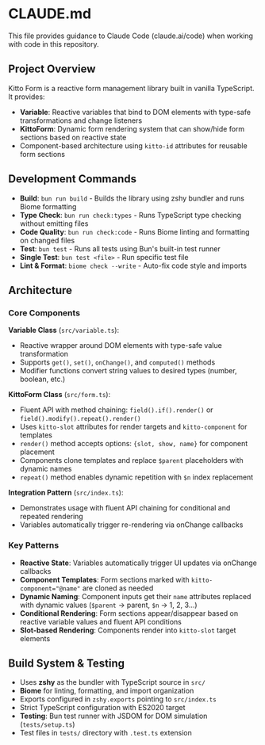 # CLAUDE.md

This file provides guidance to Claude Code (claude.ai/code) when working with code in this repository.

## Project Overview

Kitto Form is a reactive form management library built in vanilla TypeScript. It provides:
- **Variable**: Reactive variables that bind to DOM elements with type-safe transformations and change listeners
- **KittoForm**: Dynamic form rendering system that can show/hide form sections based on reactive state
- Component-based architecture using `kitto-id` attributes for reusable form sections

## Development Commands

- **Build**: `bun run build` - Builds the library using zshy bundler and runs Biome formatting
- **Type Check**: `bun run check:types` - Runs TypeScript type checking without emitting files
- **Code Quality**: `bun run check:code` - Runs Biome linting and formatting on changed files
- **Test**: `bun test` - Runs all tests using Bun's built-in test runner
- **Single Test**: `bun test <file>` - Run specific test file
- **Lint & Format**: `biome check --write` - Auto-fix code style and imports

## Architecture

### Core Components

**Variable Class** (`src/variable.ts`):
- Reactive wrapper around DOM elements with type-safe value transformation
- Supports `get()`, `set()`, `onChange()`, and `computed()` methods
- Modifier functions convert string values to desired types (number, boolean, etc.)

**KittoForm Class** (`src/form.ts`):  
- Fluent API with method chaining: `field().if().render()` or `field().modify().repeat().render()`
- Uses `kitto-slot` attributes for render targets and `kitto-component` for templates
- `render()` method accepts options: `{slot, show, name}` for component placement
- Components clone templates and replace `$parent` placeholders with dynamic names
- `repeat()` method enables dynamic repetition with `$n` index replacement

**Integration Pattern** (`src/index.ts`):
- Demonstrates usage with fluent API chaining for conditional and repeated rendering
- Variables automatically trigger re-rendering via onChange callbacks

### Key Patterns

- **Reactive State**: Variables automatically trigger UI updates via onChange callbacks
- **Component Templates**: Form sections marked with `kitto-component="@name"` are cloned as needed  
- **Dynamic Naming**: Component inputs get their `name` attributes replaced with dynamic values (`$parent` → parent, `$n` → 1, 2, 3...)
- **Conditional Rendering**: Form sections appear/disappear based on reactive variable values and fluent API conditions
- **Slot-based Rendering**: Components render into `kitto-slot` target elements

## Build System & Testing

- Uses **zshy** as the bundler with TypeScript source in `src/`
- **Biome** for linting, formatting, and import organization
- Exports configured in `zshy.exports` pointing to `src/index.ts`
- Strict TypeScript configuration with ES2020 target
- **Testing**: Bun test runner with JSDOM for DOM simulation (`tests/setup.ts`)
- Test files in `tests/` directory with `.test.ts` extension